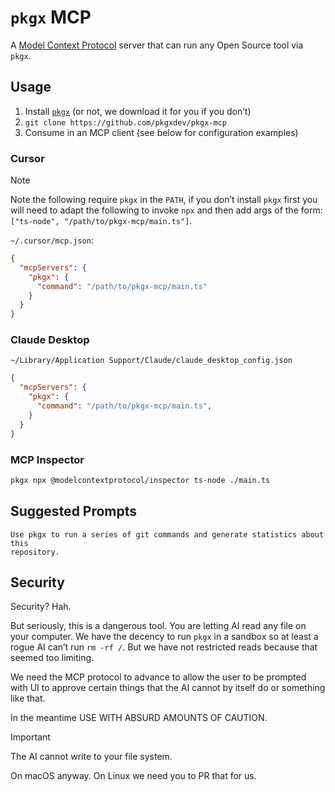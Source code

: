 # `pkgx` MCP

A [Model Context Protocol] server that can run any Open Source tool via
`pkgx`.

## Usage

1. Install [`pkgx`] (or not, we download it for you if you don’t)
2. `git clone https://github.com/pkgxdev/pkgx-mcp`
3. Consume in an MCP client (see below for configuration examples)

### Cursor

> [!NOTE]
> Note the following require `pkgx` in the `PATH`, if you don’t install `pkgx`
> first you will need to adapt the following to invoke `npx` and then add args
> of the form: `["ts-node", "/path/to/pkgx-mcp/main.ts"]`.

`~/.cursor/mcp.json`:

```json
{
  "mcpServers": {
    "pkgx": {
      "command": "/path/to/pkgx-mcp/main.ts"
    }
  }
}
```

### Claude Desktop

`~/Library/Application Support/Claude/claude_desktop_config.json`

```json
{
  "mcpServers": {
    "pkgx": {
      "command": "/path/to/pkgx-mcp/main.ts",
    }
  }
}
```

### MCP Inspector

```sh
pkgx npx @modelcontextprotocol/inspector ts-node ./main.ts
```

## Suggested Prompts

```text
Use pkgx to run a series of git commands and generate statistics about this
repository.
```

## Security

Security? Hah.

But seriously, this is a dangerous tool. You are letting AI read any file on
your computer. We have the decency to run `pkgx` in a sandbox so at least a
rogue AI can’t run `rm -rf /`. But we have not restricted reads because that
seemed too limiting.

We need the MCP protocol to advance to allow the user to be prompted with UI
to approve certain things that the AI cannot by itself do or something like
that.

In the meantime USE WITH ABSURD AMOUNTS OF CAUTION.

> [!IMPORTANT]
>
> The AI cannot write to your file system.
>
> On macOS anyway. On Linux we need you to PR that for us.

[Model Context Protocol]: https://github.com/modelcontextprotocol
[`pkgx`]: https://pkgx.sh
